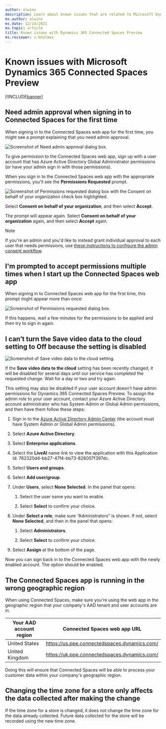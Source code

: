 ```yaml
---
author: alwinv
description: Learn about known issues that are related to Microsoft Dynamics 365 Connected Spaces Preview.
ms.author: alwinv
ms.date: 12/14/2021
ms.topic: article
title: Known issues with Dynamics 365 Connected Spaces Preview
ms.reviewer: v-bholmes
---
```


# Known issues with Microsoft Dynamics 365 Connected Spaces Preview

[!INCLUDE[banner](includes/banner.md)]

## Need admin approval when signing in to Connected Spaces for the first time

When signing in to the Connected Spaces web app for the first time, you might see a prompt explaining that you need admin approval.

![Screenshot of Need admin approval dialog box.](media/setup-need-admin-approval.jpg "Screenshot of Need admin approval dialog box")

To give permission to the Connected Spaces web app, sign up with a user account that has Azure Active Directory Global Administrator permissions (or have your admin sign in with those permissions). 

When you sign in to the Connected Spaces web app with the appropriate permissions, you'll see the **Permissions Requested** prompt.

![Screenshot of Permissions requested dialog box with the Consent on behalf of your organization check box highlighted.](media/setup-admin-consent.jpg "Screenshot of Permissions requested dialog box with the Consent on behalf of your organization check box highlighted")

Select **Consent on behalf of your organization**, and then select **Accept**.

The prompt will appear again. Select **Consent on behalf of your organization** again, and then select **Accept** again.

> [!NOTE]
> If you're an admin and you'd like to instead grant individual approval to each user that needs permissions, use [these instructions to configure the admin consent workflow](https://docs.microsoft.com/azure/active-directory/manage-apps/configure-admin-consent-workflow).

## I'm prompted to accept permissions multiple times when I start up the Connected Spaces web app

When signing in to Connected Spaces web app for the first time, this prompt might appear more than once:

![Screenshot of Permissions requested dialog box.](media/setup-permissions-requested.jpg "Screenshot of Permissions requested dialog box")

If this happens, wait a few minutes for the permissions to be applied and then try to sign in again.

## I can’t turn the Save video data to the cloud setting to Off because the setting is disabled
 
![Screenshot of Save video data to the cloud setting.](media/known-issues-cloud-storage.jpg "Screenshot of Save video data to the cloud setting")

If the **Save video data to the cloud** setting has been recently changed, it will be disabled for several days until our service has completed the requested change. Wait for a day or two and try again.

This setting may also be disabled if your user account doesn't have admin permissions for Dynamics 365 Connected Spaces Preview. To assign the admin role to your user account, contact your Azure Active Directory account administrator who has System Admin or Global Admin permissions, and then have them follow these steps:

1.	Sign in to the [Azure Active Directory Admin Center](https://aad.portal.azure.com/) (the account must have System Admin or Global Admin permissions).

2.	Select **Azure Active Directory**.

3.	Select **Enterprise applications**.

4.	Select the **LiveAI** name link to view the application with this Application Id: 762320d4-bb27-47f4-bb73-826007f397dc.

5.	Select **Users and groups**.

6.	Select **Add user/group**.

7.	Under **Users**, select **None Selected**. In the panel that opens:

    1.	Select the user name you want to enable.

    2.	Select **Select** to confirm your choice.

8.	Under **Select a role**, make sure “Administrators” is shown. If not, select **None Selected**, and then in the panel that opens:

    1.	Select **Administrators**.

    2.	Select **Select** to confirm your choice.

9.	Select **Assign** at the bottom of the page.

Now you can sign back in to the Connected Spaces web app with the newly enabled account. The option should be enabled.

## The Connected Spaces app is running in the wrong geographic region

When using Connected Spaces, make sure you're using the web app in the geographic region that your company's AAD tenant and user accounts are in.

| Your AAD account region | Connected Spaces web app URL |
| --- | --- |
| United States | https://us.ppe.connectedspaces.dynamics.com/ |
| United Kingdom | https://uk.ppe.connectedspaces.dynamics.com/ |

Doing this will ensure that Connected Spaces will be able to process your customer data within your company's geographic region.

## Changing the time zone for a store only affects the data collected after making the change

If the time zone for a store is changed, it does not change the time zone for the data already collected. Future data collected for the store will be recorded using the new time zone.


